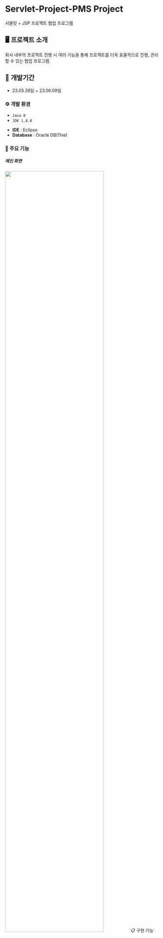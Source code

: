 # Servlet-Project-PMS Project
서블릿 + JSP 프로젝트 협업 프로그램

## 🖥 프로젝트 소개
회사 내부의 프로젝트 진행 시 여러 기능을 통해 프로젝트를 더욱 효율적으로 진행, 관리 할 수 있는 협업 프로그램.
<br>

## 📅 개발기간
* 23.05.26일 ~ 23.06.09일
  
### ⚙ 개발 환경
* `Java 8`
* `JDK 1.8.0`
- **IDE** : Eclipse
- **Database** : Oracle DB(11xe)

### 📌 주요 기능
##### 메인 화면
<img width="80%" src="https://github.com/jinseobb/PMS-Project/assets/131458472/8737f437-d977-401f-8d32-c70d799090e3"/>
`📋 구현 기능`
